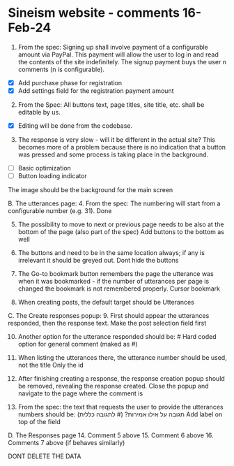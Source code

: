 # Sineism website - comments 16-Feb-24

1. From the spec: Signing up shall involve payment of a configurable amount via PayPal. This payment will allow the user to log in and read the contents of the site indefinitely. The signup payment buys the user n comments (n is configurable).

- [x]  Add purchase phase for registration
- [x]  Add settings field for the registration payment amount

2. From the Spec: All buttons text, page titles, site title, etc. shall be editable by us.

- [x] Editing will be done from the codebase.

3. The response is very slow - will it be different in the actual site? This becomes more of a problem because there is no indication that a button was pressed and some process is taking place in the background.

- [ ] Basic optimization
- [ ] Button loading indicator

The image should be the background for the main screen

B. The utterances page: 4. From the spec: The numbering will start from a configurable number (e.g. 31).
Done

5. The possibility to move to next or previous page needs to be also at the bottom of the page (also part of the spec)
   Add buttons to the bottom as well

6. The buttons <next page> and <previous page> need to be in the same location always; if any is irrelevant it should be greyed out.
   Dont hide the buttons

7. The Go-to bookmark button remembers the page the utterance was when it was bookmarked - if the number of utterances per page is changed the bookmark is not remembered properly.
   Cursor bookmark

8. When creating posts, the default target should be Utterances

C. The Create responses popup: 9. First should appear the utterances responded, then the response text.
Make the post selection field first

10. Another option for the utterance responded should be: #
    Hard coded option for general comment (maked as #)

11. When listing the utterances there, the utterance number should be used, not the title
    Only the id

12. After finishing creating a response, the response creation popup should be removed, revealing the response created.
    Close the popup and navigate to the page where the comment is

13. From the spec: the text that requests the user to provide the utterances numbers should be: תגובה על אילו אמירות? (# לתגובה כללית)
    Add label on top of the field

D. The Responses page 14. Comment 5 above 15. Comment 6 above 16. Comments 7 above (if behaves similarly)

DONT DELETE THE DATA
